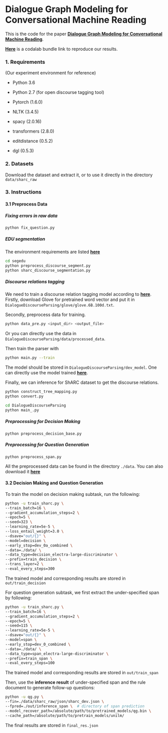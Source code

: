 # Dialogue Graph Modeling for Conversational Machine Reading



This is the code for the paper **[Dialogue Graph Modeling for Conversational Machine Reading](https://arxiv.org/abs/2012.14827)**.

**[Here](https://worksheets.codalab.org/bundles/0x3d8355b00e7b44f1b1474a1ddc23f375)** is a codalab bundle link to reproduce our results.

<h3>1. Requirements</h3>

(Our experiment environment for reference)

- Python 3.6
- Python 2.7 (for open discourse tagging tool)

- Pytorch (1.6.0)

- NLTK (3.4.5)

- spacy (2.0.16)
- transformers (2.8.0)
- editdistance (0.5.2)
- dgl (0.5.3)



 <h3>2. Datasets</h3>

[ShARC]: https://sharc-data.github.io/data/sharc1-official.zip

Download the dataset and extract it, or to use it directly in the directory `data/sharc_raw`



<h3>3. Instructions</h3>

<h4>3.1 Preprocess Data</h4>

##### Fixing errors in raw data

```bash
python fix_question.py
```

##### EDU segmentation
The environment requirements are listed **[here](https://www.dropbox.com/sh/tsr4ixfaosk2ecf/AACvXU6gbZfGLatPXDrzNcXCa?dl=0&preview=requirements.txt)**
```bash
cd segedu
python preprocess_discourse_segment.py
python sharc_discourse_segmentation.py
```

##### Discourse relations tagging
We need to train a discourse relation tagging model according to **[here](https://github.com/shizhouxing/DialogueDiscourseParsing)**. 
Firstly, download Glove for pretrained word vector and put it in `DialogueDiscourseParsing/glove/glove.6B.100d.txt`.

Secondly, preprocess data for training.

```bash
python data_pre.py <input_dir> <output_file>
```

Or you can directly use the data in `DialogueDiscourseParsing/data/processed_data`.

Then train the parser with 

```bash
python main.py --train
```

The model should be stored in `DialogueDiscourseParsing/dev_model`.
One can directly use the model trained **[here](https://drive.google.com/file/d/1NsxUjapp-iynWAwUxGmyk1EmI7YlRIZq/view?usp=sharing)**.

Finally, we can inference for ShARC dataset to get the discourse relations. 

```bash
python construct_tree_mapping.py
python convert.py

cd DialogueDiscourseParsing
python main_.py
```

##### Preprocessing for Decision Making

```
python preprocess_decision_base.py
```

##### Preprocessing for Question Generation

```
python preprocess_span.py
```

All the preprocessed data can be found in the directory `./data`. You can also download it **[here](https://drive.google.com/drive/folders/1QepEf4Uu3GHCsF1L7TuM5uSADlcex-7v?usp=sharing)**

<h4>3.2 Decision Making and Question Generation</h4>

To train the model on decision making subtask, run the following:

```bash
python -u train_sharc.py \
--train_batch=16 \
--gradient_accumulation_steps=2 \
--epoch=5 \
--seed=323 \
--learning_rate=5e-5 \
--loss_entail_weight=3.0 \
--dsave="out/{}" \
--model=decision \
--early_stop=dev_0a_combined \
--data=./data/ \
--data_type=decision_electra-large-discriminator \
--prefix=train_decision \
--trans_layer=2 \
--eval_every_steps=300
```

The trained model and corresponding results are stored in `out/train_decision`

For question generation subtask, we first extract the under-specified span by following:

```bash
python -u train_sharc.py \
--train_batch=16 \
--gradient_accumulation_steps=2 \
--epoch=5 \
--seed=115 \
--learning_rate=5e-5 \
--dsave="out/{}" \
--model=span \
--early_stop=dev_0_combined \
--data=./data/ \
--data_type=span_electra-large-discriminator \
--prefix=train_span \
--eval_every_steps=100
```

The trained model and corresponding results are stored in `out/train_span`

Then, use the **inference result** of under-specified span and the rule document to generate follow-up questions:

```bash
python -u qg.py \
--fin=./data/sharc_raw/json/sharc_dev.json \
--fpred=./out/inference_span \  # directory of span prediction
--model_recover_path=/absolute/path/to/pretrained_models/qg.bin \
--cache_path=/absolute/path/to/pretrain_models/unilm/
```

The final results are stored in `final_res.json`

